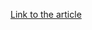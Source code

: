 [Link to the article](https://medium.com/s2wblog/raccoon-stealer-is-back-with-a-new-version-5f436e04b20d)
